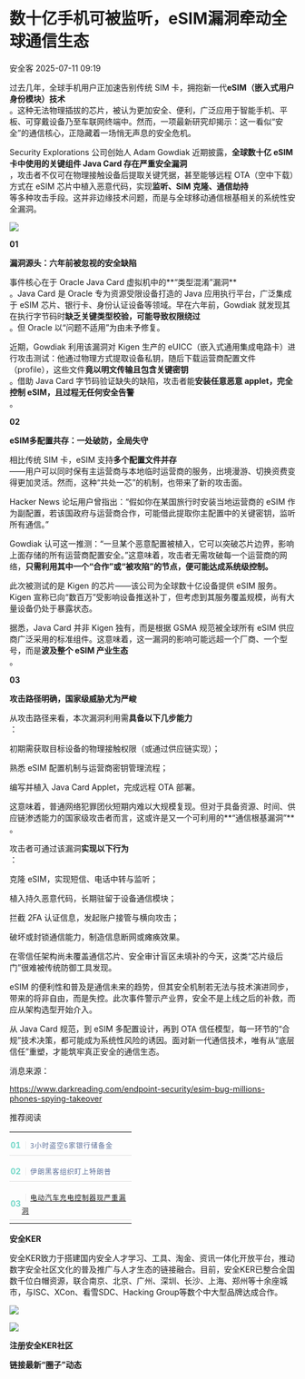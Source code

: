 #  数十亿手机可被监听，eSIM漏洞牵动全球通信生态  
 安全客   2025-07-11 09:19  
  
过去几年，全球手机用户正加速告别传统 SIM 卡，拥抱新一代**eSIM（嵌入式用户身份模块）技术**  
。这种无法物理插拔的芯片，被认为更加安全、便利，广泛应用于智能手机、平板、可穿戴设备乃至车联网终端中。然而，一项最新研究却揭示：这一看似“安全”的通信核心，正隐藏着一场悄无声息的安全危机。  
  
  
Security Explorations 公司创始人 Adam Gowdiak 近期披露，**全球数十亿 eSIM 卡中使用的关键组件 Java Card 存在严重安全漏洞**  
，攻击者不仅可在物理接触设备后提取关键凭据，甚至能够远程 OTA（空中下载）方式在 eSIM 芯片中植入恶意代码，实现**监听、SIM 克隆、通信劫持**  
等多种攻击手段。这并非边缘技术问题，而是与全球移动通信根基相关的系统性安全漏洞。  
  
  
![](https://mmbiz.qpic.cn/sz_mmbiz_png/Ok4fxxCpBb4ZlVOZhMsM6ibGRbzvicWk5tGbmHDHfhtPDNrgh7JPwYiacMNoCYVvpcGdXMHKo9gdXt9mB8oG3NZGw/640?wx_fmt=png&from=appmsg "")  
  
  
**01**  
  
**漏洞源头：六年前被忽视的安全缺陷**  
  
  
事件核心在于 Oracle Java Card 虚拟机中的**“类型混淆”漏洞**  
。Java Card 是 Oracle 专为资源受限设备打造的 Java 应用执行平台，广泛集成于 eSIM 芯片、银行卡、身份认证设备等领域。早在六年前，Gowdiak 就发现其在执行字节码时**缺乏关键类型校验，可能导致权限绕过**  
。但 Oracle 以“问题不适用”为由未予修复。  
  
  
近期，Gowdiak 利用该漏洞对 Kigen 生产的 eUICC（嵌入式通用集成电路卡）进行攻击测试：他通过物理方式提取设备私钥，随后下载运营商配置文件（profile），这些文件**竟以明文传输且包含关键密钥**  
。借助 Java Card 字节码验证缺失的缺陷，攻击者能**安装任意恶意 applet，完全控制 eSIM，且过程无任何安全告警**  
。  
  
  
**02**  
  
**eSIM多配置共存：一处破防，全局失守**  
  
  
相比传统 SIM 卡，eSIM 支持**多个配置文件并存**  
——用户可以同时保有主运营商与本地临时运营商的服务，出境漫游、切换资费变得更加灵活。然而，这种“共处一芯”的机制，也带来了新的攻击面。  
  
  
Hacker News 论坛用户曾指出：“假如你在某国旅行时安装当地运营商的 eSIM 作为副配置，若该国政府与运营商合作，可能借此提取你主配置中的关键密钥，监听所有通信。”  
  
  
Gowdiak 认可这一推测：“一旦某个恶意配置被植入，它可以突破芯片边界，影响上面存储的所有运营商配置安全。”这意味着，攻击者无需攻破每一个运营商的网络，**只需利用其中一个“合作”或“被攻陷”的节点，便可能达成系统级控制。**  
  
  
此次被测试的是 Kigen 的芯片——该公司为全球数十亿设备提供 eSIM 服务。Kigen 宣称已向“数百万”受影响设备推送补丁，但考虑到其服务覆盖规模，尚有大量设备仍处于暴露状态。  
  
  
据悉，Java Card 并非 Kigen 独有，而是根据 GSMA 规范被全球所有 eSIM 供应商广泛采用的标准组件。这意味着，这一漏洞的影响可能远超一个厂商、一个型号，而是**波及整个 eSIM 产业生态**  
。  
  
  
**03**  
  
**攻击路径明确，国家级威胁尤为严峻**  
  
  
从攻击路径来看，本次漏洞利用需**具备以下几步能力**  
：  
  
  
  
初期需获取目标设备的物理接触权限（或通过供应链实现）；  
  
  
熟悉 eSIM 配置机制与运营商密钥管理流程；  
  
  
编写并植入 Java Card Applet，完成远程 OTA 部署。  
  
  
这意味着，普通网络犯罪团伙短期内难以大规模复现。但对于具备资源、时间、供应链渗透能力的国家级攻击者而言，这或许是又一个可利用的**“通信根基漏洞”**  
。  
  
  
攻击者可通过该漏洞**实现以下行为**  
：  
  
  
  
克隆 eSIM，实现短信、电话中转与监听；  
  
  
植入持久恶意代码，长期驻留于设备通信模块；  
  
  
拦截 2FA 认证信息，发起账户接管与横向攻击；  
  
  
破坏或封锁通信能力，制造信息断网或瘫痪效果。  
  
  
在零信任架构尚未覆盖通信芯片、安全审计盲区未填补的今天，这类“芯片级后门”很难被传统防御工具发现。  
  
  
eSIM 的便利性和普及是通信未来的趋势，但其安全机制若无法与技术演进同步，带来的将非自由，而是失控。此次事件警示产业界，安全不是上线之后的补救，而应从架构选型开始介入。  
  
  
从 Java Card 规范，到 eSIM 多配置设计，再到 OTA 信任模型，每一环节的“合规”技术决策，都可能成为系统性风险的诱因。面对新一代通信技术，唯有从“底层信任”重塑，才能筑牢真正安全的通信生态。  
  
  
消息来源：  
  
https://www.darkreading.com/endpoint-security/esim-bug-millions-phones-spying-takeover  
  
  
推荐阅读  
  
  
  
  
  
<table><tbody><tr style="box-sizing: border-box;"><td data-colwidth="100.0000%" width="100.0000%" style="border-width: 1px;border-color: rgb(62, 62, 62);border-style: none;box-sizing: border-box;padding: 0px;"><section style="box-sizing: border-box;"><section style="display: flex;flex-flow: row;margin: 10px 0% 0px;justify-content: flex-start;box-sizing: border-box;"><section style="display: inline-block;vertical-align: middle;width: auto;min-width: 10%;max-width: 100%;height: auto;flex: 0 0 auto;align-self: center;box-shadow: rgb(0, 0, 0) 0px 0px 0px;box-sizing: border-box;"><section style="font-size: 14px;color: rgb(115, 215, 200);line-height: 1;letter-spacing: 0px;text-align: center;box-sizing: border-box;"><p style="margin: 0px;padding: 0px;box-sizing: border-box;"><strong style="box-sizing: border-box;"><span leaf="">01</span></strong></p></section></section><section style="display: inline-block;vertical-align: middle;width: auto;flex: 100 100 0%;align-self: center;height: auto;box-sizing: border-box;"><section style="font-size: 14px;letter-spacing: 1px;line-height: 1.8;color: rgb(140, 140, 140);box-sizing: border-box;"><p style="white-space: normal;margin: 0px;padding: 0px;box-sizing: border-box;"><span style="color: rgb(224, 224, 224);box-sizing: border-box;"><span leaf="">｜</span></span><span style="font-size: 12px;box-sizing: border-box;"><span leaf=""><a class="normal_text_link" target="_blank" style="-webkit-tap-highlight-color: rgba(0, 0, 0, 0);margin: 0px;padding: 0px;outline: 0px;color: rgb(87, 107, 149);text-decoration: none;-webkit-user-drag: none;cursor: default;max-width: 100%;font-family: &#34;PingFang SC&#34;, system-ui, -apple-system, BlinkMacSystemFont, &#34;Helvetica Neue&#34;, &#34;Hiragino Sans GB&#34;, &#34;Microsoft YaHei UI&#34;, &#34;Microsoft YaHei&#34;, Arial, sans-serif;font-size: 12px;font-style: normal;font-variant-ligatures: normal;font-variant-caps: normal;font-weight: 400;letter-spacing: 1px;orphans: 2;text-align: justify;text-indent: 0px;text-transform: none;widows: 2;word-spacing: 0px;-webkit-text-stroke-width: 0px;white-space: normal;background-color: rgb(255, 255, 255);box-sizing: border-box !important;overflow-wrap: break-word !important;" href="https://mp.weixin.qq.com/s?__biz=MzA5ODA0NDE2MA==&amp;mid=2649788766&amp;idx=1&amp;sn=45be51f79306fed040d0aa40d9d39592&amp;scene=21#wechat_redirect" textvalue="3小时盗空6家银行储备金" data-itemshowtype="0" linktype="text" data-linktype="2">3小时盗空6家银行储备金</a></span></span></p></section></section></section><section style="margin: 5px 0%;box-sizing: border-box;"><section style="background-color: rgb(224, 224, 224);height: 1px;box-sizing: border-box;"><svg viewBox="0 0 1 1" style="float:left;line-height:0;width:0;vertical-align:top;"></svg></section></section></section></td></tr><tr style="box-sizing: border-box;"><td data-colwidth="100.0000%" width="100.0000%" style="border-width: 1px;border-color: rgb(62, 62, 62);border-style: none;box-sizing: border-box;padding: 0px;"><section style="box-sizing: border-box;"><section style="display: flex;flex-flow: row;margin: 10px 0% 0px;justify-content: flex-start;box-sizing: border-box;"><section style="display: inline-block;vertical-align: middle;width: auto;min-width: 10%;max-width: 100%;height: auto;flex: 0 0 auto;align-self: center;box-sizing: border-box;"><section style="font-size: 14px;color: rgb(115, 215, 200);line-height: 1;letter-spacing: 0px;text-align: center;box-sizing: border-box;"><p style="margin: 0px;padding: 0px;box-sizing: border-box;"><strong style="box-sizing: border-box;"><span leaf="">02</span></strong></p></section></section><section style="display: inline-block;vertical-align: middle;width: auto;flex: 100 100 0%;align-self: center;height: auto;box-sizing: border-box;"><section style="font-size: 14px;letter-spacing: 1px;line-height: 1.8;color: rgb(140, 140, 140);box-sizing: border-box;"><p style="white-space: normal;margin: 0px;padding: 0px;box-sizing: border-box;"><span style="color: rgb(224, 224, 224);box-sizing: border-box;"><span leaf="">｜</span></span><span style="font-size: 12px;box-sizing: border-box;"><span leaf=""><a class="normal_text_link" target="_blank" style="-webkit-tap-highlight-color: rgba(0, 0, 0, 0);margin: 0px;padding: 0px;outline: 0px;color: rgb(87, 107, 149);text-decoration: none;-webkit-user-drag: none;cursor: default;max-width: 100%;font-family: &#34;PingFang SC&#34;, system-ui, -apple-system, BlinkMacSystemFont, &#34;Helvetica Neue&#34;, &#34;Hiragino Sans GB&#34;, &#34;Microsoft YaHei UI&#34;, &#34;Microsoft YaHei&#34;, Arial, sans-serif;font-size: 12px;font-style: normal;font-variant-ligatures: normal;font-variant-caps: normal;font-weight: 400;letter-spacing: 1px;orphans: 2;text-align: justify;text-indent: 0px;text-transform: none;widows: 2;word-spacing: 0px;-webkit-text-stroke-width: 0px;white-space: normal;background-color: rgb(255, 255, 255);box-sizing: border-box !important;overflow-wrap: break-word !important;" href="https://mp.weixin.qq.com/s?__biz=MzA5ODA0NDE2MA==&amp;mid=2649788757&amp;idx=1&amp;sn=d868d9b3dbbf425ea9312d4241658643&amp;scene=21#wechat_redirect" textvalue="伊朗黑客组织盯上特朗普" data-itemshowtype="0" linktype="text" data-linktype="2">伊朗黑客组织盯上特朗普</a></span></span></p></section></section></section><section style="margin: 5px 0%;box-sizing: border-box;"><section style="background-color: rgb(224, 224, 224);height: 1px;box-sizing: border-box;"><svg viewBox="0 0 1 1" style="float:left;line-height:0;width:0;vertical-align:top;"></svg></section></section></section></td></tr><tr style="box-sizing: border-box;"><td data-colwidth="100.0000%" width="100.0000%" style="border-width: 1px;border-color: rgb(62, 62, 62);border-style: none;box-sizing: border-box;padding: 0px;"><section style="box-sizing: border-box;"><section style="display: flex;flex-flow: row;margin: 10px 0% 0px;justify-content: flex-start;box-sizing: border-box;"><section style="display: inline-block;vertical-align: middle;width: auto;min-width: 10%;max-width: 100%;height: auto;flex: 0 0 auto;align-self: center;box-sizing: border-box;"><section style="font-size: 14px;color: rgb(115, 215, 200);line-height: 1;letter-spacing: 0px;text-align: center;box-sizing: border-box;"><p style="margin: 0px;padding: 0px;box-sizing: border-box;"><strong style="box-sizing: border-box;"><span leaf="">03</span></strong></p></section></section><section style="display: inline-block;vertical-align: middle;width: auto;flex: 100 100 0%;align-self: center;height: auto;box-sizing: border-box;"><section style="font-size: 14px;letter-spacing: 1px;line-height: 1.8;color: rgb(140, 140, 140);box-sizing: border-box;"><p style="white-space: normal;margin: 0px;padding: 0px;box-sizing: border-box;"><span style="color: rgb(224, 224, 224);box-sizing: border-box;"><span leaf="">｜</span></span><span style="font-size: 12px;box-sizing: border-box;"><span leaf=""><a class="normal_text_link" target="_blank" style="" href="https://mp.weixin.qq.com/s?__biz=MzA5ODA0NDE2MA==&amp;mid=2649788773&amp;idx=1&amp;sn=55305289f7f57f30bee8bcac340fbe90&amp;scene=21#wechat_redirect" textvalue="电动汽车充电控制器现严重漏洞" data-itemshowtype="0" linktype="text" data-linktype="2">电动汽车充电控制器现严重漏洞</a></span></span></p></section></section></section><section style="margin: 5px 0%;box-sizing: border-box;"><section style="background-color: rgb(224, 224, 224);height: 1px;box-sizing: border-box;"><svg viewBox="0 0 1 1" style="float:left;line-height:0;width:0;vertical-align:top;"></svg></section></section></section></td></tr></tbody></table>  
  
  
**安全KER**  
  
  
安全KER致力于搭建国内安全人才学习、工具、淘金、资讯一体化开放平台，推动数字安全社区文化的普及推广与人才生态的链接融合。目前，安全KER已整合全国数千位白帽资源，联合南京、北京、广州、深圳、长沙、上海、郑州等十余座城市，与ISC、XCon、看雪SDC、Hacking Group等数个中大型品牌达成合作。  
  
![](https://mmbiz.qpic.cn/sz_mmbiz_png/Ok4fxxCpBb4ZlVOZhMsM6ibGRbzvicWk5tWATZuUic03hU9NPydNdib9OPE9BUhRuNByDrb8bxUEcspSsfXiaasaiapQ/640?wx_fmt=png&from=appmsg "")  
  
![](https://mmbiz.qpic.cn/sz_mmbiz_png/Ok4fxxCpBb4ZlVOZhMsM6ibGRbzvicWk5tZGibsdum2SfQMIEscgtpibZR0jTV3DENFzNE7mWOcsxo3fJAHQ4tk72A/640?wx_fmt=png&from=appmsg "")  
  
**注册安全KER社区**  
  
**链接最新“圈子”动态**  
  
